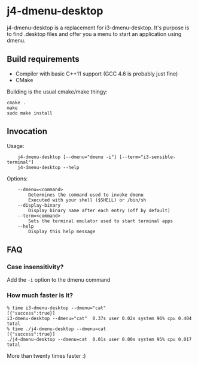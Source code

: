 # j4-dmenu-desktop

j4-dmenu-desktop is a replacement for i3-dmenu-desktop. It's purpose is to find .desktop files
and offer you a menu to start an application using dmenu.

## Build requirements

* Compiler with basic C++11 support (GCC 4.6 is probably just fine)
* CMake

Building is the usual cmake/make thingy:

    cmake .
    make
    sudo make install

## Invocation

Usage:

        j4-dmenu-desktop [--dmenu="dmenu -i"] [--term="i3-sensible-terminal"]
        j4-dmenu-desktop --help

Options:

        --dmenu=<command>
            Determines the command used to invoke dmenu
            Executed with your shell ($SHELL) or /bin/sh
        --display-binary
            Display binary name after each entry (off by default)
        --term=<command>
            Sets the terminal emulator used to start terminal apps
        --help
            Display this help message

## FAQ

### Case insensitivity?

Add the `-i` option to the dmenu command

### How much faster is it?

    % time i3-dmenu-desktop --dmenu="cat"
    [{"success":true}]
    i3-dmenu-desktop --dmenu="cat"  0.37s user 0.02s system 96% cpu 0.404 total
    % time ./j4-dmenu-desktop --dmenu=cat
    [{"success":true}]
    ./j4-dmenu-desktop --dmenu=cat  0.01s user 0.00s system 95% cpu 0.017 total

More than twenty times faster :)

